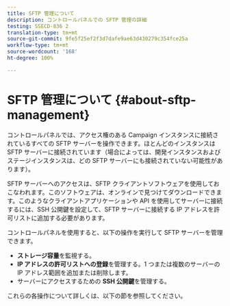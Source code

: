 ```yaml
---
title: SFTP 管理について
description: コントロールパネルでの SFTP 管理の詳細
testing: SSECD-836 2
translation-type: tm+mt
source-git-commit: 9fe5f25ef2f3d7dafe9ae63d430279c354fce25a
workflow-type: tm+mt
source-wordcount: '168'
ht-degree: 100%

---
```



# SFTP 管理について {#about-sftp-management}

コントロールパネルでは、アクセス権のある Campaign インスタンスに接続されているすべての SFTP サーバーを操作できます。ほとんどのインスタンスは SFTP サーバーに接続されています（場合によっては、開発インスタンスおよびステージインスタンスは、どの SFTP サーバーにも接続されていない可能性があります）。

SFTP サーバーへのアクセスは、SFTP クライアントソフトウェアを使用しておこなわれます。このソフトウェアは、オンラインで見つけてダウンロードできます。このようなクライアントアプリケーションや API を使用してサーバーに接続するには、SSH 公開鍵を設定して、SFTP サーバーに接続する IP アドレスを許可リストに追加する必要があります。

コントロールパネルを使用すると、以下の操作を実行して SFTP サーバーを管理できます。

* **ストレージ容量**&#x200B;を監視する。
* **IP アドレスの許可リストへの登録**&#x200B;を管理する。1 つまたは複数のサーバーの IP アドレス範囲を追加または削除します。
* サーバーにアクセスするための **SSH 公開鍵**&#x200B;を管理する。

これらの各操作について詳しくは、以下の節を参照してください。
